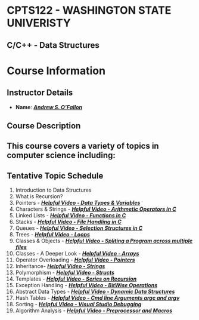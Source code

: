 # CPTS122 - WASHINGTON STATE UNIVERISTY 
## C/C++ - Data Structures

# Course Information

## Instructor Details
- **Name**: ***[Andrew S. O’Fallon](https://www.linkedin.com/in/andrew-o-fallon-631281a1/)***



## Course Description
This course covers a variety of topics in computer science including:
- 



## Tentative Topic Schedule
1. Introduction to Data Structures 
2. What is Recursion? 
3. Pointers - ***[Helpful Video - Data Types & Variables](https://www.youtube.com/watch?v=PDzKufPL51Q)***
4. Characters & Strings - ***[Helpful Video - Arithmetic Operators in C](https://www.youtube.com/watch?v=5JXcX0IqRUo)***
5. Linked Lists - ***[Helpful Video - Functions in C](https://www.youtube.com/watch?v=ou_G7_zodR4)***
6. Stacks - ***[Helpful Video - File Handling in C](https://www.youtube.com/watch?v=ou_G7_zodR4)***
7. Queues - ***[Helpful Video - Selection Structures in C](https://www.youtube.com/watch?v=ou_G7_zodR4)***
8. Trees - ***[Helpful Video - Loops](https://www.youtube.com/watch?v=b4DPj0XAfSg)***
9. Classes & Objects - ***[Helpful Video - Spliting a Program across multiple files](https://www.youtube.com/watch?v=x8gsHFBW7zY)***
10. Classes - A Deeper Look - ***[Helpful Video - Arrays](https://www.youtube.com/watch?v=eE9MnoS0lc0)***
11. Operator Overloading - ***[Helpful Video -  Pointers](https://www.youtube.com/watch?v=f2i0CnUOniA)***
12. Inheritance- ***[Helpful Video -  Strings](https://www.youtube.com/watch?v=5TzFNouc0PE)***
13. Polymorphism - ***[Helpful Video -  Structs](https://www.youtube.com/watch?v=oKXP1HZ8xIs)***
14. Templates - ***[Helpful Video -  Series on Recursion](https://www.youtube.com/watch?v=kepBmgvWNDw&list=PLBlnK6fEyqRjTO_UNGKuaaoxEqvSF0t5h)***
15. Exception Handling - ***[Helpful Video -  BitWise Operations](https://www.youtube.com/watch?v=jlQmeyce65Q)***
16. Abstract Data Types - ***[Helpful Video -  Dynamic Data Structures](https://www.youtube.com/watch?v=udfbq4M2Kfc)***
17. Hash Tables - ***[Helpful Video -  Cmd line Arguments argc and argv](https://www.youtube.com/watch?v=decAHMKIo_A)***
18. Sorting  - ***[Helpful Video -  Visual Studio Debugging](https://www.youtube.com/watch?v=4WmOdUwGcWA&list=PLUU6Q8aGTpKWaSRxdmuQJ3_tAH3FRCgJh)***
19. Algorithm Analysis - ***[Helpful Video - Preprocessor and Macros](https://www.youtube.com/watch?v=cmGq62c1Ceg)***
